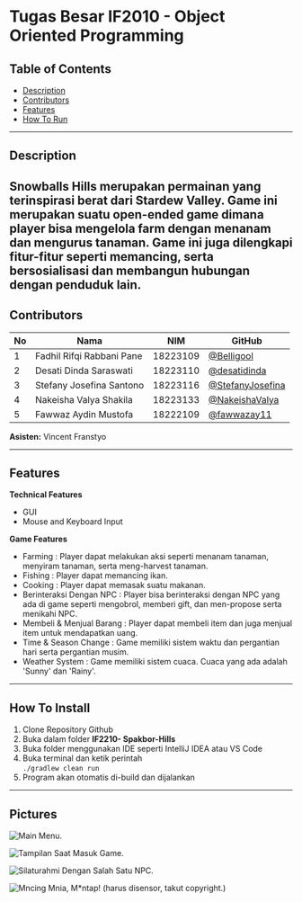 # Tugas Besar IF2010 - Object Oriented Programming
## Table of Contents
- [Description](#description)
- [Contributors](#contributors)
- [Features](#features)
- [How To Run](#how-to-run)

---


## Description
Snowballs Hills merupakan permainan yang terinspirasi berat dari Stardew Valley. Game ini merupakan suatu open-ended game dimana player bisa mengelola farm dengan menanam dan mengurus tanaman. Game ini juga dilengkapi fitur-fitur seperti memancing, serta bersosialisasi dan membangun hubungan dengan penduduk lain.
---


## Contributors
| **No** | **Nama** | **NIM**  | **GitHub** |
| ------ | ------------------------- | ------------- | ----------- |
| 1      | Fadhil Rifqi Rabbani Pane | 18223109      | [@Belligool](https://github.com/Belligool) |
| 2      | Desati Dinda Saraswati    | 18223110      | [@desatidinda](https://github.com/desatidinda)
| 3      | Stefany Josefina Santono  | 18223116      | [@StefanyJosefina](https://github.com/StefanyJosefina) 
| 4      | Nakeisha Valya Shakila    | 18223133      | [@NakeishaValya](https://github.com/NakeishaValya) 
| 5      | Fawwaz Aydin Mustofa      | 18222109      | [@fawwazay11](https://github.com/fawwazay11) |

**Asisten:** Vincent Franstyo

---


## Features
**Technical Features**
- GUI
- Mouse and Keyboard Input

**Game Features**
- Farming   :   Player dapat melakukan aksi seperti menanam tanaman, menyiram tanaman, serta meng-harvest tanaman.
- Fishing   :   Player dapat memancing ikan.
- Cooking   :   Player dapat memasak suatu makanan.
- Berinteraksi Dengan NPC   :   Player bisa berinteraksi dengan NPC yang ada di game seperti mengobrol, memberi gift, dan men-propose serta menikahi NPC.
- Membeli & Menjual Barang  :   Player dapat membeli item dan juga menjual item untuk mendapatkan uang.
- Time & Season Change  :   Game memiliki sistem waktu dan pergantian hari serta pergantian musim.
- Weather System    :   Game memiliki sistem cuaca. Cuaca yang ada adalah 'Sunny' dan 'Rainy'.
---


## How To Install
1.  Clone Repository Github
2.  Buka dalam folder **IF2210- Spakbor-Hills**
3.  Buka folder menggunakan IDE seperti IntelliJ IDEA atau VS Code
4.  Buka terminal dan ketik perintah  
`./gradlew clean run`
5.  Program akan otomatis di-build dan dijalankan
---

## Pictures
![Main Menu.](https://github.com/user-attachments/assets/782ce648-25b9-4aa7-a62e-21e579b9c76b)

![Tampilan Saat Masuk Game.](https://github.com/user-attachments/assets/09700e29-39be-4228-a5c0-015cd38e2878)

![Silaturahmi Dengan Salah Satu NPC.](https://github.com/user-attachments/assets/c24f568f-5ff5-4002-91e7-61af9b0c6ef6)

![M*ncing M*nia, M*ntap! (harus disensor, takut copyright.)](https://github.com/user-attachments/assets/c5a6fbbb-db07-4ef0-9995-0400845f659a)